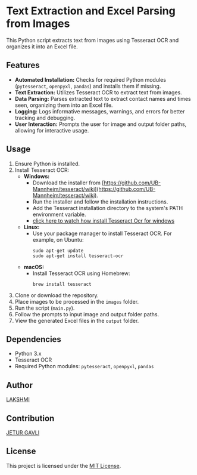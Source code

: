 # Text Extraction and Excel Parsing from Images

This Python script extracts text from images using Tesseract OCR and organizes it into an Excel file.

## Features

- **Automated Installation:** Checks for required Python modules (`pytesseract`, `openpyxl`, `pandas`) and installs them if missing.
- **Text Extraction:** Utilizes Tesseract OCR to extract text from images.
- **Data Parsing:** Parses extracted text to extract contact names and times seen, organizing them into an Excel file.
- **Logging:** Logs informative messages, warnings, and errors for better tracking and debugging.
- **User Interaction:** Prompts the user for image and output folder paths, allowing for interactive usage.

## Usage

1. Ensure Python is installed.
2. Install Tesseract OCR:
   - **Windows:**
     - Download the installer from [https://github.com/UB-Mannheim/tesseract/wiki](https://github.com/UB-Mannheim/tesseract/wiki).
     - Run the installer and follow the installation instructions.
     - Add the Tesseract installation directory to the system's PATH environment variable.
     - [click here to watch how install Tesseract Ocr for windows](https://www.youtube.com/watch?v=2kWvk4C1pMo)
   - **Linux:**
     - Use your package manager to install Tesseract OCR. For example, on Ubuntu:
       ```
       sudo apt-get update
       sudo apt-get install tesseract-ocr
       ```
   - **macOS:**
     - Install Tesseract OCR using Homebrew:
       ```
       brew install tesseract
       ```
3. Clone or download the repository.
4. Place images to be processed in the `images` folder.
5. Run the script (`main.py`).
6. Follow the prompts to input image and output folder paths.
7. View the generated Excel files in the `output` folder.

## Dependencies

- Python 3.x
- Tesseract OCR
- Required Python modules: `pytesseract`, `openpyxl`, `pandas`

## Author
[LAKSHMI](https://github.com/LAKSHMI-DEVI-REDDY-MALLI)

## Contribution
[JETUR GAVLI](https://github.com/jeturgavli)

## License

This project is licensed under the [MIT License](LICENSE).
